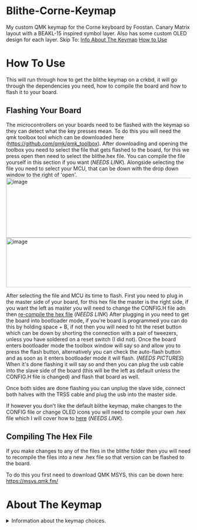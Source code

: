 # Blithe-Corne-Keymap
My custom QMK keymap for the Corne keyboard by Foostan. Canary Matrix layout with a BEAKL-15 inspired symbol layer. Also has some custom OLED design for each layer. 
Skip To:
[Info About The Keymap](#about-the-keymap)
[How to Use](#how-to-use)
# How To Use
This will run through how to get the blithe keymap on a crkbd, it will go through the dependencies you need, how to compile the board and how to flash it to your board.

## Flashing Your Board
The microcontrollers on your boards need to be flashed with the keymap so they can detect what the key presses mean. To do this you will need the qmk toolbox tool which can be downloaded here (https://github.com/qmk/qmk_toolbox). 
After downloading and opening the toolbox you need to select the file that gets flashed to the board, for this we press open then need to select the blithe.hex file. You can compile the file yourself in this section if you want [](#) (*NEEDS LINK*). Alongside selecting the file you need to select your MCU, that can be down with the drop down window to the right of 'open'. 
<img width="924" height="163" alt="image" src="https://github.com/user-attachments/assets/8de0f34e-d5cd-400d-8151-770485a8b902" />
<img width="927" height="135" alt="image" src="https://github.com/user-attachments/assets/c93c1e8c-ef4b-493b-b6cf-d89fa9a4be02" />

After selecting the file and MCU its time to flash. 
First you need to plug in the master side of your board, for this hex file the master is the right side, if you want the left as master you will need to change the CONFIG.H file adn then [re-compile the hex file](#) (*NEEDS LINK*)
After plugging in you need to get the board into bootloader mode, if you're board is programmed you can do this by holding space + B, if not then you will need to hit the reset button which can be down by shorting the connection with a pair of tweezers, unless you have soldered on a reset switch (I did not). 
Once the board enters bootloader mode the toolbox window will say so and allow you to press the flash button, alternatively you can check the auto-flash button and as soon as it enters bootloader mode it will flash.  (*NEEDS PICTURES*)
When it's done flashing it will say so and then you can plug the usb cable into the slave side of the board (this will be the left as default unless the CONFIG.H file is changed) and flash that board as well. 

Once both sides are done flashing you can unplug the slave side, connect both halves with the TRSS cable and plug the usb into the master side.

If however you don't like the default blithe keymap, make changes to the CONFIG file or change OLED icons you will need to compile your own .hex file which I will cover how to [here](#)    (*NEEDS LINK*).
## Compiling The Hex File
If you make changes to any of the files in the blithe folder then you will need to recompile the files into a new .hex file so that version can be flashed to the board. 

To do this you first need to download QMK MSYS, this can be down here: https://msys.qmk.fm/





# About The Keymap 
<details>
<summary>Information about the keymap choices.</summary>
Skip To: 
[What Keyboard Layout It Uses (Canary)](#canary-layout)
[Modifier and Thumb Cluster Picking](#placement-of-modifier-and-layer-keys)
[Number Layer](#number-layer)
[Symbol Layer](#symbol-layer)
[Function Layer](#function-layer)
[OLED Screeen and Display] (#oled-screen)
  
## Canary Layout
This keyboard ditches the default qwerty layout for the Canary layout. 

Canary is a layout that is a branch off of Colemak-DH. It's a compilation of different ideas and optimizationg strategies from the alternative keyboard layout community. 
There is 2 different Canary layouts and for my Crkbd I am using the Canary Matrix verion. 

### Canary Matrix
The matrix version is designed for ortho-linear boards that have keys placed in a perfect grid to fix the disadvantages of the stagger with a normal keyboard. 
This is the exact layout: 

<img width="590" height="150" alt="image" src="https://github.com/user-attachments/assets/953381d7-909b-4a54-9784-5300dc8af382" />

>[!NOTE]-
> Ignore the symbols that would be shifted. For example , key will not become a < even if I hold shift. Those symbols are in another layer.
> The software to generate the image doesn't allow single symbol keys.

I picked Canary since:
- has a high roll count (55% of trigrams are rolls) which makes typing more flowy. 
- less pinky load by limiting the pinky to ~0% SFB's and decreasing redirects by arranging the vowels in a better way.
- similar to colemak-dh, even tho I am switching from qwerty and not colemak, if I decide to switch to colemak it will be way easier.

## Placement of Modifier and Layer Keys. 
### Outer Columns
My Corne board is a 3x6, so in addition to the 5 columns on each side for letters we can have an outer column on each hand for modifier keys like on a regular keyboard.

For the left: 
I chose to keep shift and ctrl since I play games and those buttons are used a lot. A regular board has caps lock but I never use it so I didn't include it here. Last 2 keys are tab and esc and I already wanted tab on my thumb key (*LINK*) so I kept escape. 

On the right: 
I kept Enter(STC) and Alt since those are used frequently. I also needed a key for my function layer which would hold the F keys and other misc, which I put in the bottom right (*LINK*). 

### Thumb Clusters 
One of the key features of the crkbd (*LINK*) is the 2 clusters of 3 keys that your thumbs can hit. These are for the most used and most important keys. 

My left thumb cluster holds: 
- Windows key as well as the key for my numbers layer.
- CTRL mod key.
- Space when pressed and tab when held. This puts space at the easiest spot to hit. *Here tab might be switched with enter since holding doesn't allow for smooth repition that tab would need like in coding.

My right thumb cluster holds: 
- Backspace, this makes the key much easier to press and could allow for easier combo for CTRL + BSPC which is frequently used.
- Shift mod key.
- Key held for my Symbol layer.

<img width="681" height="227" alt="image" src="https://github.com/user-attachments/assets/38f87fc2-bca8-4ac1-8120-45f74e2dac78" />

## Number Layer
Normal keyboards have a row above the letters that house the numbers and most symbols. The Corne board only has 3 rows so it can't have a row for numbers on the home layer. 
The solution for this is to have a layer key. My number layer key is located on the left thumb key in the left thumb cluster.

Originally I wanted a numpad on this layer but because of the crkbd having 3 rows only this would leave the 0 key having to be off in a weird column. This would've also meant having the numpad be 
completely one hand dominant which I didn't really want. 
Instead I just decided on a straight 1-0 line on the homerow that way it's not only on the home row which are easier to hit but also spreads the numbers out on both hands.

The last bits of the number layer are the operation signs which are in the same spot they are in the symbol layer so it's easier to learn. 
Lastly period and comma are in the same spot as they are in the base layer. 

<img width="659" height="240" alt="image" src="https://github.com/user-attachments/assets/2524c8fc-72bc-488c-92a5-02e78aaaf60c" />

## Symbol Layer 
Normal keyboard will have most symbols layered with the number layer. However a Corne board only has 3 rows, so it has no number row. Since our number row is similar to how numbers are
on a default layer we could just have some symbols under those (either shift activated or on their own layer) however this would force us to fit the other symbols around them and will cause symbols 
to not be in efficient spots to hit. 

Although this layer is a combination of a bunch of different options it takes main inspiration from the BEAKL 15 symbol layout. (*NEEDS LINK*)

<img width="670" height="246" alt="image" src="https://github.com/user-attachments/assets/ff2b8138-9375-46c0-986b-38414a2fffb8" />

The BEAKL layout uses an effort grid that shows the ease of pressing a certain kid, and it bases the placement of keys off of this grid. 
Although this 

The BEAKL 15 layout has a 3x3 backbone home block like a numpad, this makes it good for opening and closing symbols like ()[]{}<>. 
  
I did move around some of the BEAKL 15 symbols just to place them in places I found more favorable like moving the colons around and moving the arithmetic symbols.
I clustered the math symbols close together on the bottom row so I can repeat them in the number layer. 
Besides moving around symbols I also added some since the BEAKL 15 layout didn't include symbols like exclamation and question mark. I filled these in with the remaining slots mostly by trying to keep familiarty
with the standard layout with ! in the top left and ? in the bottom right. 
*These could be changed and moved around whether I find the effort grid more important or the familiarity from qwerty more important. Anyway using this should also feel free to make improvements based on what you like and prefer.*


## Function Layer
At this point most keys have been plotted in a layer on the board. However there are some keys that may be useful and important to have. These will be housed in the function layer that is activated by holding 
the key on the bottom right of the board. 

Firstly I felt the need to have the function keys (F1-12) on this layer. Just like the number layer I took inspiration from this layout (https://configure.zsa.io/ergodox-ez/layouts/mnNX/latest/1)
and decided to have them in a straight line on the top row. Having them on the top row makes it more familiar to the standard layout and also ensures I have to go out of my way to hit them.
(Don't want to accidentally hit Alt F4)

Second I decided to have the arrow keys since they are useful if you want to be efficient and not take your hands off the keyboard for something like text editing. Since this keyboard will 
be used for programming and typing a decent amount I find this neccessary. I also decided to duplicate this setup on both halves so each hand has their own set of arrow keys.
*Where the keys are right now is actually not the best according to the BEAKL effort grid since 3 will have a value above 1. I can make it better by shifting it up, however the F keys are there so I might change the F keys to the bottom row so that the arrow keys will be in a spot that is better to press. Moving it up a row will make 3/4 keys have a value of .5 instead of 1+.*

I then have page up and page down keys near the arrow keys just in case I need it. Page up and down are similar to the arrow keys since they make navigating easier. Although not used a lot I still put in the print screen key since I do use it once in a while, the same goes for the Caps Lock key.

<img width="671" height="284" alt="image" src="https://github.com/user-attachments/assets/f854a603-7de5-4f49-8733-301928bea49f" />

## OLED Screen
The corne v3 PCB allows for an OLED screen to be soldered on. Although this screen is small it can still be used to display some graphics. I'm sure there are good ideas out there that people use like displaying WPM or battery life if using a wireless board however I simply only wanted to display what layer I am on. 

I didn't have any ideas for fancy graphics so I chose a simple 3 letter + examples approach:
- Number layer has 'NUM 1234'
- Symbol layer has 'SYM !@#$'
- Function layer simple has 'FN'

To make these I made a file in inkscape with the size of the OLED I had which was 128x32 pixels. I when filled in the image with what I wanted mainly just inserting text and typing. After exporting the image I uploaded it to this website ([https://joric.github.io/qle/](https://javl.github.io/image2cpp/)) That turns it into the plain bytes for the image which you can copy and paste for your QMK file. 
**Make sure you match the orientation of your OLED. For you the preview photo might look how you want but might not work on the OLED, when I had problems with this I just rotated 180 degress (preview looked upside down) and it worked perfectly on the OLED.** 

I also decided to add a graphic that shows up if caps lock is in, I simply chose a small arrow design. *I did make each layer image with space so that the caps lock image could be overlayed on top (ex. if I have the symbol layer active but also caps lock) however they don't overlay by default so if I do want this I will have to tweak it so they do overlay* 

Lastly I changed the image that shows up when I am on the home layer, by default it shows 'corne' however I felt that I could add a little more. For my personal one I have 'corne' in simple text but I also added the name of my keymap 'Blithe' right under it, not only that but there was a little more space so I added a little logo.

These are just what I wanted to have, however in the future if I get a good idea or want to take the time to learn how to make a nice animation I might add that. 

Only other change I made was that I change the timeout for the OLED to a couple seconds. I don't always need to display what layer I am on, just the second or so that I change to it. This will also decrease the likelihood or burning the screen. 
</details>
